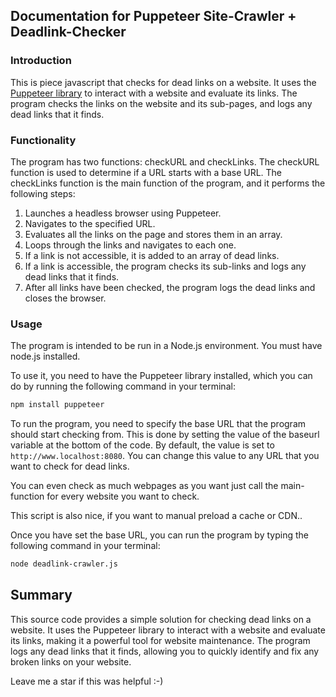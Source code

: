## Documentation for Puppeteer Site-Crawler + Deadlink-Checker

### Introduction

This is piece javascript that checks for dead links on a website. It uses the [Puppeteer library](https://github.com/puppeteer/puppeteer) to interact with a website and evaluate its links. The program checks the links on the website and its sub-pages, and logs any dead links that it finds.

### Functionality

The program has two functions: checkURL and checkLinks. The checkURL function is used to determine if a URL starts with a base URL. The checkLinks function is the main function of the program, and it performs the following steps:

1. Launches a headless browser using Puppeteer.
2. Navigates to the specified URL.
3. Evaluates all the links on the page and stores them in an array.
4. Loops through the links and navigates to each one.
5. If a link is not accessible, it is added to an array of dead links.
6. If a link is accessible, the program checks its sub-links and logs any dead links that it finds.
7. After all links have been checked, the program logs the dead links and closes the browser.

### Usage

The program is intended to be run in a Node.js environment. You must have node.js installed.

To use it, you need to have the Puppeteer library installed, which you can do by running the following command in your terminal:

```bash
npm install puppeteer
```
To run the program, you need to specify the base URL that the program should start checking from. This is done by setting the value of the baseurl variable at the bottom of the code. By default, the value is set to ```http://www.localhost:8080```. You can change this value to any URL that you want to check for dead links. 

You can even check as much webpages as you want just call the main-function for every website you want to check.

This script is also nice, if you want to manual preload a cache or CDN..

Once you have set the base URL, you can run the program by typing the following command in your terminal:

```bash
node deadlink-crawler.js
```

## Summary

This source code provides a simple solution for checking dead links on a website. It uses the Puppeteer library to interact with a website and evaluate its links, making it a powerful tool for website maintenance. The program logs any dead links that it finds, allowing you to quickly identify and fix any broken links on your website.

Leave me a star if this was helpful :-)
